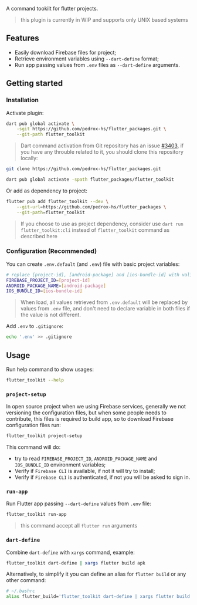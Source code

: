 A command tookilt for flutter projects.

> this plugin is currently in WIP and supports only UNIX based systems

## Features
- Easily download Firebase files for project;
- Retrieve environment variables using `--dart-define` format;
- Run app passing values from `.env` files as `--dart-define` arguments.

## Getting started

### Installation

Activate plugin:

```bash
dart pub global activate \
    -sgit https://github.com/pedrox-hs/flutter_packages.git \
    --git-path flutter_toolkit
```

> Dart command activation from Git repository has an issue [#3403](https://github.com/dart-lang/pub/issues/3403), if you have any throuble related to it, you should clone this repository locally:

```bash
git clone https://github.com/pedrox-hs/flutter_packages.git

dart pub global activate -spath flutter_packages/flutter_toolkit
```

Or add as dependency to project:

```bash
flutter pub add flutter_toolkit --dev \
    --git-url=https://github.com/pedrox-hs/flutter_packages \
    --git-path=flutter_toolkit
```
> If you choose to use as project dependency, consider use `dart run flutter_toolkit:cli` instead of `flutter_toolkit` command as described here

### Configuration (Recommended)

You can create `.env.default` (and `.env`) file with basic project variables:

```bash
# replace [project-id], [android-package] and [ios-bundle-id] with valid values
FIREBASE_PROJECT_ID=[project-id]
ANDROID_PACKAGE_NAME=[android-package]
IOS_BUNDLE_ID=[ios-bundle-id]
```

> When load, all values retrieved from `.env.default` will be replaced by values from `.env` file, and don't need to declare variable in both files if the value is not different.

Add `.env` to `.gitignore`:

```bash
echo '.env' >> .gitignore
```

## Usage

Run help command to show usages:

```bash
flutter_toolkit --help
```

### `project-setup`

In open source project when we using Firebase services, generally we not versioning the configuration files, but when some people needs to contribute, this files is required to build app, so to download Firebase configuration files run:

```bash
flutter_toolkit project-setup
```
This command will do:
- try to read `FIREBASE_PROJECT_ID`, `ANDROID_PACKAGE_NAME`  and `IOS_BUNDLE_ID` environment variables;
- Verify if `Firebase CLI` is available, if not it will try to install;
- Verify if `Firebase CLI` is authenticated, if not you will be asked to sign in.

### `run-app`

Run Flutter app passing `--dart-define` values from `.env` file:

```bash
flutter_toolkit run-app
```
> this command accept all `flutter run` arguments

### `dart-define`

Combine `dart-define` with `xargs` command, example:

```bash
flutter_toolkit dart-define | xargs flutter build apk
```

Alternatively, to simplify it you can define an alias for `flutter build` or any other command:

```bash
# ~/.bashrc
alias flutter_build='flutter_toolkit dart-define | xargs flutter build'
```
